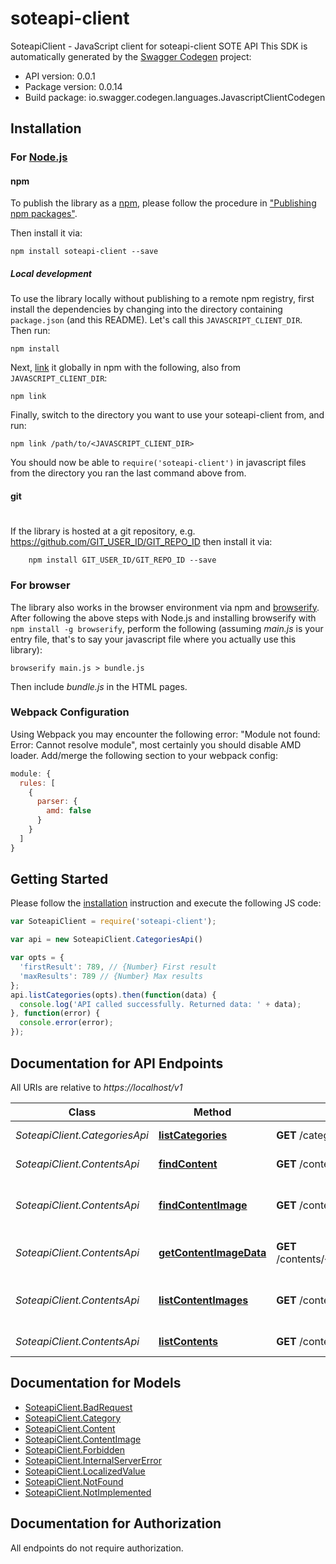 # soteapi-client

SoteapiClient - JavaScript client for soteapi-client
SOTE API
This SDK is automatically generated by the [Swagger Codegen](https://github.com/swagger-api/swagger-codegen) project:

- API version: 0.0.1
- Package version: 0.0.14
- Build package: io.swagger.codegen.languages.JavascriptClientCodegen

## Installation

### For [Node.js](https://nodejs.org/)

#### npm

To publish the library as a [npm](https://www.npmjs.com/),
please follow the procedure in ["Publishing npm packages"](https://docs.npmjs.com/getting-started/publishing-npm-packages).

Then install it via:

```shell
npm install soteapi-client --save
```

##### Local development

To use the library locally without publishing to a remote npm registry, first install the dependencies by changing 
into the directory containing `package.json` (and this README). Let's call this `JAVASCRIPT_CLIENT_DIR`. Then run:

```shell
npm install
```

Next, [link](https://docs.npmjs.com/cli/link) it globally in npm with the following, also from `JAVASCRIPT_CLIENT_DIR`:

```shell
npm link
```

Finally, switch to the directory you want to use your soteapi-client from, and run:

```shell
npm link /path/to/<JAVASCRIPT_CLIENT_DIR>
```

You should now be able to `require('soteapi-client')` in javascript files from the directory you ran the last 
command above from.

#### git
#
If the library is hosted at a git repository, e.g.
https://github.com/GIT_USER_ID/GIT_REPO_ID
then install it via:

```shell
    npm install GIT_USER_ID/GIT_REPO_ID --save
```

### For browser

The library also works in the browser environment via npm and [browserify](http://browserify.org/). After following
the above steps with Node.js and installing browserify with `npm install -g browserify`,
perform the following (assuming *main.js* is your entry file, that's to say your javascript file where you actually 
use this library):

```shell
browserify main.js > bundle.js
```

Then include *bundle.js* in the HTML pages.

### Webpack Configuration

Using Webpack you may encounter the following error: "Module not found: Error:
Cannot resolve module", most certainly you should disable AMD loader. Add/merge
the following section to your webpack config:

```javascript
module: {
  rules: [
    {
      parser: {
        amd: false
      }
    }
  ]
}
```

## Getting Started

Please follow the [installation](#installation) instruction and execute the following JS code:

```javascript
var SoteapiClient = require('soteapi-client');

var api = new SoteapiClient.CategoriesApi()

var opts = { 
  'firstResult': 789, // {Number} First result
  'maxResults': 789 // {Number} Max results
};
api.listCategories(opts).then(function(data) {
  console.log('API called successfully. Returned data: ' + data);
}, function(error) {
  console.error(error);
});


```

## Documentation for API Endpoints

All URIs are relative to *https://localhost/v1*

Class | Method | HTTP request | Description
------------ | ------------- | ------------- | -------------
*SoteapiClient.CategoriesApi* | [**listCategories**](docs/CategoriesApi.md#listCategories) | **GET** /categories | Lists categories
*SoteapiClient.ContentsApi* | [**findContent**](docs/ContentsApi.md#findContent) | **GET** /contents/{contentId} | Finds content
*SoteapiClient.ContentsApi* | [**findContentImage**](docs/ContentsApi.md#findContentImage) | **GET** /contents/{contentId}/images/{imageId} | Returns a single content image
*SoteapiClient.ContentsApi* | [**getContentImageData**](docs/ContentsApi.md#getContentImageData) | **GET** /contents/{contentId}/images/{imageId}/data | Returns an content image data
*SoteapiClient.ContentsApi* | [**listContentImages**](docs/ContentsApi.md#listContentImages) | **GET** /contents/{contentId}/images | Returns a list of content images
*SoteapiClient.ContentsApi* | [**listContents**](docs/ContentsApi.md#listContents) | **GET** /contents | Lists contents


## Documentation for Models

 - [SoteapiClient.BadRequest](docs/BadRequest.md)
 - [SoteapiClient.Category](docs/Category.md)
 - [SoteapiClient.Content](docs/Content.md)
 - [SoteapiClient.ContentImage](docs/ContentImage.md)
 - [SoteapiClient.Forbidden](docs/Forbidden.md)
 - [SoteapiClient.InternalServerError](docs/InternalServerError.md)
 - [SoteapiClient.LocalizedValue](docs/LocalizedValue.md)
 - [SoteapiClient.NotFound](docs/NotFound.md)
 - [SoteapiClient.NotImplemented](docs/NotImplemented.md)


## Documentation for Authorization

 All endpoints do not require authorization.

